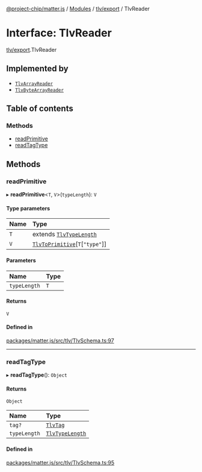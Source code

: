 [@project-chip/matter.js](../README.md) / [Modules](../modules.md) / [tlv/export](../modules/tlv_export.md) / TlvReader

# Interface: TlvReader

[tlv/export](../modules/tlv_export.md).TlvReader

## Implemented by

- [`TlvArrayReader`](../classes/tlv_export.TlvArrayReader.md)
- [`TlvByteArrayReader`](../classes/tlv_export.TlvByteArrayReader.md)

## Table of contents

### Methods

- [readPrimitive](tlv_export.TlvReader.md#readprimitive)
- [readTagType](tlv_export.TlvReader.md#readtagtype)

## Methods

### readPrimitive

▸ **readPrimitive**\<`T`, `V`\>(`typeLength`): `V`

#### Type parameters

| Name | Type |
| :------ | :------ |
| `T` | extends [`TlvTypeLength`](../modules/tlv_export.md#tlvtypelength) |
| `V` | [`TlvToPrimitive`](../modules/tlv_export.md#tlvtoprimitive)[`T`[``"type"``]] |

#### Parameters

| Name | Type |
| :------ | :------ |
| `typeLength` | `T` |

#### Returns

`V`

#### Defined in

[packages/matter.js/src/tlv/TlvSchema.ts:97](https://github.com/project-chip/matter.js/blob/2d9f2165d2672864fda3496a6d0d5f93597f82c6/packages/matter.js/src/tlv/TlvSchema.ts#L97)

___

### readTagType

▸ **readTagType**(): `Object`

#### Returns

`Object`

| Name | Type |
| :------ | :------ |
| `tag?` | [`TlvTag`](../modules/tlv_export.md#tlvtag) |
| `typeLength` | [`TlvTypeLength`](../modules/tlv_export.md#tlvtypelength) |

#### Defined in

[packages/matter.js/src/tlv/TlvSchema.ts:95](https://github.com/project-chip/matter.js/blob/2d9f2165d2672864fda3496a6d0d5f93597f82c6/packages/matter.js/src/tlv/TlvSchema.ts#L95)
